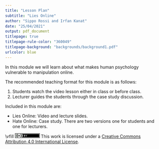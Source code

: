 ```yaml
---
title: "Lesson Plan"
subtitle: "Lies Online"
author: "Sippo Rossi and Irfan Kanat"
date: "25/04/2021"
output: pdf_document
titlepage: true
titlepage-rule-color: "360049"
titlepage-background: "backgrounds/background1.pdf"
urlcolor: blue
---
```


In this module we will learn about what makes human psychology vulnerable to manipulation online.

The recommended teaching format for this module is as follows:

1. Students watch the video lesson either in class or before class.
2. Lecturer guides the students through the case study discussion.


Included in this module are:

+ Lies Online: Video and lecture slides.
+ Hate Online: Case study. There are two versions one for students and one for lecturers.


\vfill
![CC4](CC4.png) This work is licensed under a [Creative Commons Attribution 4.0 International License](http://creativecommons.org/licenses/by/4.0/).
